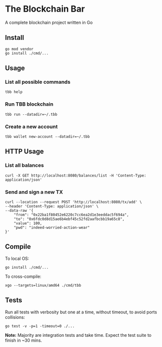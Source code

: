 # The Blockchain Bar
A complete blockchain project written in Go

## Install
```
go mod vendor
go install ./cmd/...
```

## Usage
### List all possible commands
```
tbb help
```

### Run TBB blockchain
```
tbb run --datadir=~/.tbb
```

### Create a new account
```
tbb wallet new-account --datadir=~/.tbb 
```

## HTTP Usage
### List all balances
```
curl -X GET http://localhost:8080/balances/list -H 'Content-Type: application/json'
```

### Send and sign a new TX
```
curl --location --request POST 'http://localhost:8080/tx/add' \
--header 'Content-Type: application/json' \
--data-raw '{
	"from": "0x22ba1f80452e6220c7cc6ea2d1e3eeddac5f694a",
	"to": "0x6fdc0d8d15ae6b4ebf45c52fd2aafbcbb19a65c8",
	"value": 100,
	"pwd": "indeed-worried-action-wear"
}'
```

## Compile
To local OS:
```
go install ./cmd/...
```

To cross-compile:
```
xgo --targets=linux/amd64 ./cmd/tbb
```

## Tests
Run all tests with verbosity but one at a time, without timeout, to avoid ports collisions:
```
go test -v -p=1 -timeout=0 ./...
```

**Note:** Majority are integration tests and take time. Expect the test suite to finish in ~30 mins. 

